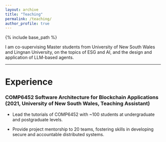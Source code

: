 ```yaml
---
layout: archive
title: "Teaching"
permalink: /teaching/
author_profile: true
---
```


{% include base_path %}

I am co-supervising Master students from University of New South Wales and Lingnan University, on the topics of ESG and AI, and the design and application of LLM-based agents.

***

# Experience

###  **COMP6452 Software Architecture for Blockchain Applications** (2021, University of New South Wales, Teaching Assistant)

* Lead the tutorials of COMP6452 with ~100 students at undergraduate and postgraduate levels.

* Provide project mentorship to 20 teams, fostering skills in developing secure and accountable distributed systems.

